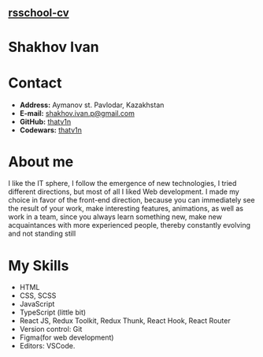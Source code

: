 ## [rsschool-cv](rsccool-cv)


# Shakhov Ivan

# Contact 

* **Address:** Aymanov st. Pavlodar, Kazakhstan
* **E-mail:** [shakhov.ivan.p@gmail.com](shakhov.ivan.p@gmail.com)
* **GitHub:** [thatv1n](https://github.com/thatv1n)
* **Codewars:** [thatv1n](https://www.codewars.com/users/thatv1n)


# About me

I like the IT sphere, I follow the emergence of new technologies, I tried different directions, but most of
all I liked Web development. I made my choice in favor of the front-end direction, because you can
immediately see the result of your work, make interesting features, animations, as well as work in a
team, since you always learn something new, make new acquaintances with more experienced people,
thereby constantly evolving and not standing still

# My Skills

* HTML
* CSS, SCSS 
* JavaScript
* TypeScript (little bit)
* React JS, Redux Toolkit, Redux Thunk, React Hook, React Router
* Version control: Git 
* Figma(for web development)
* Editors: VSCode.
